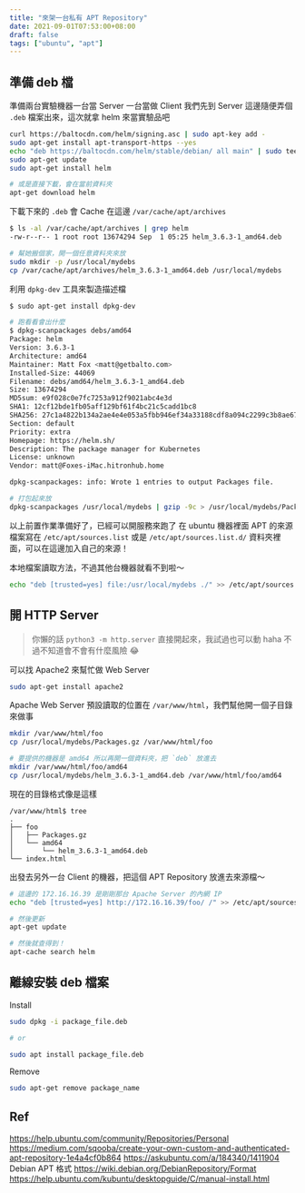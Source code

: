 ```yaml
---
title: "來架一台私有 APT Repository"
date: 2021-09-01T07:53:00+08:00
draft: false
tags: ["ubuntu", "apt"]
---
```



## 準備 deb 檔
準備兩台實驗機器一台當 Server 一台當做 Client
我們先到 Server 這邊隨便弄個 `.deb` 檔案出來，這次就拿 helm 來當實驗品吧
```bash
curl https://baltocdn.com/helm/signing.asc | sudo apt-key add -
sudo apt-get install apt-transport-https --yes
echo "deb https://baltocdn.com/helm/stable/debian/ all main" | sudo tee /etc/apt/sources.list.d/helm-stable-debian.list
sudo apt-get update
sudo apt-get install helm

# 或是直接下載，會在當前資料夾
apt-get download helm 
```

下載下來的 `.deb` 會 Cache 在這邊 `/var/cache/apt/archives`
```bash
$ ls -al /var/cache/apt/archives | grep helm
-rw-r--r-- 1 root root 13674294 Sep  1 05:25 helm_3.6.3-1_amd64.deb

# 幫她搬個家，開一個任意資料夾來放
sudo mkdir -p /usr/local/mydebs
cp /var/cache/apt/archives/helm_3.6.3-1_amd64.deb /usr/local/mydebs
```

利用 `dpkg-dev` 工具來製造描述檔
```bash
$ sudo apt-get install dpkg-dev

# 跑看看會出什麼
$ dpkg-scanpackages debs/amd64
Package: helm
Version: 3.6.3-1
Architecture: amd64
Maintainer: Matt Fox <matt@getbalto.com>
Installed-Size: 44069
Filename: debs/amd64/helm_3.6.3-1_amd64.deb
Size: 13674294
MD5sum: e9f028c0e7fc7253a912f9021abc4e3d
SHA1: 12cf12bde1fb05aff129bf61f4bc21c5cadd1bc8
SHA256: 27c1a4822b134a2ae4e4e053a5fbb946ef34a33188cdf8a094c2299c3b8ae67b
Section: default
Priority: extra
Homepage: https://helm.sh/
Description: The package manager for Kubernetes
License: unknown
Vendor: matt@Foxes-iMac.hitronhub.home

dpkg-scanpackages: info: Wrote 1 entries to output Packages file.

# 打包起來放
dpkg-scanpackages /usr/local/mydebs | gzip -9c > /usr/local/mydebs/Packages.gz
```


以上前置作業準備好了，已經可以開服務來跑了
在 ubuntu 機器裡面 APT 的來源檔案寫在 `/etc/apt/sources.list` 或是 `/etc/apt/sources.list.d/` 資料夾裡面，可以在這邊加入自己的來源！

本地檔案讀取方法，不過其他台機器就看不到啦～
```bash
echo "deb [trusted=yes] file:/usr/local/mydebs ./" >> /etc/apt/sources.list
```

## 開 HTTP Server
> 你懶的話 `python3 -m http.server` 直接開起來，我試過也可以動 haha
> 不過不知道會不會有什麼風險 😂

可以找 Apache2 來幫忙做 Web Server
```bash
sudo apt-get install apache2
```

Apache Web Server 預設讀取的位置在 `/var/www/html`，我們幫他開一個子目錄來做事
```bash
mkdir /var/www/html/foo
cp /usr/local/mydebs/Packages.gz /var/www/html/foo

# 要提供的機器是 amd64 所以再開一個資料夾，把 `deb` 放進去
mkdir /var/www/html/foo/amd64
cp /usr/local/mydebs/helm_3.6.3-1_amd64.deb /var/www/html/foo/amd64
```

現在的目錄格式像是這樣
```
/var/www/html$ tree
.
├── foo
│   ├── Packages.gz
│   └── amd64
│       └── helm_3.6.3-1_amd64.deb
└── index.html
```

出發去另外一台 Client 的機器，把這個 APT Repository 放進去來源檔～
```bash
# 這邊的 172.16.16.39 是剛剛那台 Apache Server 的內網 IP
echo "deb [trusted=yes] http://172.16.16.39/foo/ /" >> /etc/apt/sources.list

# 然後更新
apt-get update

# 然後就查得到！
apt-cache search helm
```

## 離線安裝 deb 檔案
Install
```bash
sudo dpkg -i package_file.deb

# or 

sudo apt install package_file.deb
```


Remove
```bash
sudo apt-get remove package_name
```

## Ref
https://help.ubuntu.com/community/Repositories/Personal
https://medium.com/sqooba/create-your-own-custom-and-authenticated-apt-repository-1e4a4cf0b864
https://askubuntu.com/a/184340/1411904
Debian APT 格式 https://wiki.debian.org/DebianRepository/Format
https://help.ubuntu.com/kubuntu/desktopguide/C/manual-install.html
